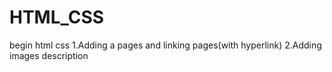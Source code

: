 # HTML_CSS
begin html css 
1.Adding a pages and linking pages(with hyperlink)
2.Adding images description
